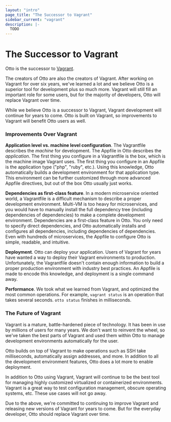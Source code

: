 ```yaml
---
layout: "intro"
page_title: "The Successor to Vagrant"
sidebar_current: "vagrant"
description: |-
  TODO
---
```


# The Successor to Vagrant

Otto is the successor to [Vagrant](https://vagrantup.com).

The creators of Otto are also the creators of Vagrant. After working
on Vagrant for over six years, we've learned a lot and we believe Otto
is a superior tool for development plus so much more. Vagrant will still
fill an important role for some users, but for the majority of developers,
Otto will replace Vagrant over time.

While we believe Otto is a successor to Vagrant, Vagrant development will
continue for years to come. Otto is built on Vagrant, so improvements to
 Vagrant will benefit Otto users as well.

### Improvements Over Vagrant

**Application level vs. machine level configuration**. The Vagrantfile describes
the _machine_ for development. The Appfile in Otto describes the _application_.
The first thing you configure in a Vagrantfile is the box, which is the
machine image Vagrant uses. The first thing you configure in an Appfile is
the application type ("php", "ruby", etc.). Using this knowledge, Otto
automatically builds a development environment for that application type.
This environment can be further customized through more advanced Appfile
directives, but out of the box Otto usually just works.

**Dependencies as first-class feature**. In a modern microservice oriented
world, a Vagrantfile is a difficult mechanism to describe a proper development
environment. Multi-VM is too heavy for microservices, and you would have to
manually install the full dependency tree (including dependencies of dependencies)
to make a complete development environment. Dependencies are a first-class
feature in Otto. You only need to specify direct dependencies, and Otto
automatically installs and configures all dependencies, including
dependencies of dependencies. Even with hundreds of microservices, the
Appfile to configure Otto is simple, readable, and intuitive.

**Deployment**. Otto can deploy your application. Users of Vagrant for years
have wanted a way to deploy their Vagrant environments to production.
Unfortunately, the Vagrantfile doesn't contain enough information to
build a proper production environment with industry best practices. An
Appfile is made to encode this knowledge, and deployment is a single
command away.

**Performance**. We took what we learned from Vagrant, and optimized the most common
operations. For example, `vagrant status` is an operation that takes
several seconds. `otto status` finishes in milliseconds.

### The Future of Vagrant

Vagrant is a mature, battle-hardened piece of technology. It has been
in use by millions of users for many years. We don't want to reinvent the
wheel, so we've taken the best parts of Vagrant and used them within Otto to
manage development environments automatically for the user.

Otto builds on top of Vagrant to make operations such as SSH take
milliseconds, automatically assign addresses,
and more. In addition to all the development environment features, Otto does a
lot more to enable deployment.

In addition to Otto using Vagrant, Vagrant will continue to be the best
tool for managing highly customized virtualized or containerized environments.
Vagrant is a great way to test configuration management, obscure operating
systems, etc. These use cases will not go away.

Due to the above, we're committed to continuing to improve Vagrant and releasing
new versions of Vagrant for years to come. But for the everyday developer,
Otto should replace Vagrant over time.
